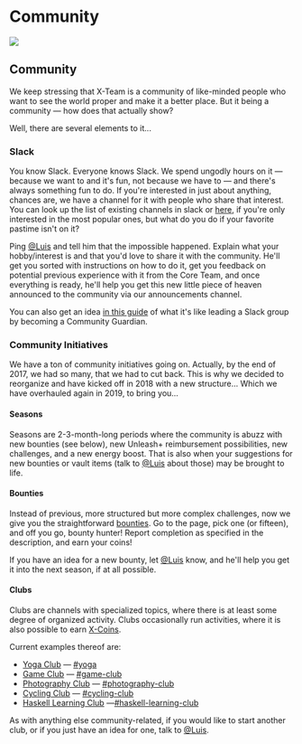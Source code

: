 # Community

![](../../.gitbook/assets/community.jpg)

## Community

We keep stressing that X-Team is a community of like-minded people who want to see the world proper and make it a better place. But it being a community — how does that actually show?

Well, there are several elements to it...

### Slack

You know Slack. Everyone knows Slack. We spend ungodly hours on it — because we want to and it's fun, not because we have to — and there's always something fun to do. If you're interested in just about anything, chances are, we have a channel for it with people who share that interest. You can look up the list of existing channels in slack or [here](slack_channels.md), if you're only interested in the most popular ones, but what do you do if your favorite pastime isn't on it?

Ping [@Luis](https://x-team.slack.com/messages/ULCRZLN95) and tell him that the impossible happened. Explain what your hobby/interest is and that you'd love to share it with the community. He'll get you sorted with instructions on how to do it, get you feedback on potential previous experience with it from the Core Team, and once everything is ready, he'll help you get this new little piece of heaven announced to the community via our announcements channel.

You can also get an idea [in this guide](community-guardian-guide.md) of what it's like leading a Slack group by becoming a Community Guardian.

### Community Initiatives

We have a ton of community initiatives going on. Actually, by the end of 2017, we had so many, that we had to cut back. This is why we decided to reorganize and have kicked off in 2018 with a new structure... Which we have overhauled again in 2019, to bring you...

#### Seasons

Seasons are 2-3-month-long periods where the community is abuzz with new bounties \(see below\), new Unleash+ reimbursement possibilities, new challenges, and a new energy boost. That is also when your suggestions for new bounties or vault items \(talk to [@Luis](https://x-team.slack.com/messages/ULCRZLN95) about those\) may be brought to life.

#### Bounties

Instead of previous, more structured but more complex challenges, now we give you the straightforward [bounties](https://xhq.x-team.com/bounties). Go to the page, pick one \(or fifteen\), and off you go, bounty hunter! Report completion as specified in the description, and earn your coins!

If you have an idea for a new bounty, let [@Luis](https://x-team.slack.com/messages/ULCRZLN95) know, and he'll help you get it into the next season, if at all possible.

#### Clubs

Clubs are channels with specialized topics, where there is at least some degree of organized activity. Clubs occasionally run activities, where it is also possible to earn [X-Coins](./).

Current examples thereof are:

* [Yoga Club](http://community.x-team.com/yoga) — [\#yoga](https://x-team.slack.com/messages/C76CK2VU2)
* [Game Club](http://community.x-team.com/games) — [\#game-club](https://x-team.slack.com/messages/C3WV9FYGJ)
* [Photography Club](http://community.x-team.com/photography) — [\#photography-club](https://x-team.slack.com/messages/C79JCSBPH)
* [Cycling Club](http://community.x-team.com/cycling) — [\#cycling-club](https://x-team.slack.com/messages/C740KNBPA)
* [Haskell Learning Club](http://community.x-team.com/clubs/#haskell-learning-club) —[\#haskell-learning-club](https://x-team.slack.com/messages/C8T6XRZRV)

As with anything else community-related, if you would like to start another club, or if you just have an idea for one, talk to [@Luis](https://x-team.slack.com/messages/ULCRZLN95).

